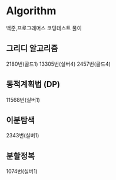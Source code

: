 # Algorithm
백준,프로그래머스 코딩테스트 풀이
## 그리디 알고리즘
2180번(골드1) 13305번(실버4) 2457번(골드4)
## 동적계획법 (DP)
11568번(실버1)
## 이분탐색
2343번(실버1)
## 분할정복
1074번(실버1)
